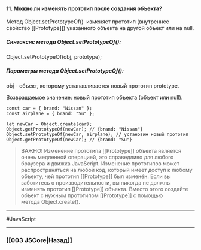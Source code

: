 #### 11. Можно ли изменять прототип после создания объекта?  

Метод Object.setPrototypeOf()  изменяет прототип (внутреннее свойство [[Prototype]]) указанного объекта на другой объект или на null.

##### Синтаксис метода Object.setPrototypeOf():
Object.setPrototypeOf(obj, prototype);

##### Параметры метода Object.setPrototypeOf():
obj - объект, которому устанавливается новый прототип prototype.

Возвращаемое значение: новый прототип объекта (объект или null).
~~~
const car = { brand: "Nissan" };
const airplane = { brand: "Su" };

let newCar = Object.create(car);
Object.getPrototypeOf(newCar); // {brand: "Nissan"}
Object.setPrototypeOf(newCar, airplane); // установим новый прототип
Object.getPrototypeOf(newCar); // {brand: "Su"}
~~~

> ВАЖНО! Изменение прототипа [[Prototype]] объекта является очень медленной операцией, это справедливо для любого браузера и движка JavaScript. Изменение прототипов может распространяться на любой код, который имеет доступ к любому объекту, чей прототип [[Prototype]] был изменён. Если вы заботитесь о производительности, вы никогда не должны изменять прототип [[Prototype]] объекта. Вместо этого создайте объект с нужным прототипом [[Prototype]] с помощью метода Object.create().


___
 #JavaScript 

___

### [[003 JSCore|Назад]]